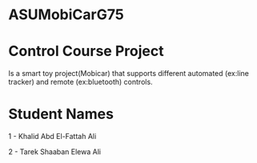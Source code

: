 # ASUMobiCarG75

# Control Course Project

Is a smart toy project(Mobicar) that supports different automated (ex:line tracker) and remote (ex:bluetooth) controls.

# Student Names 

1 - Khalid Abd El-Fattah Ali

2 - Tarek Shaaban Elewa Ali
